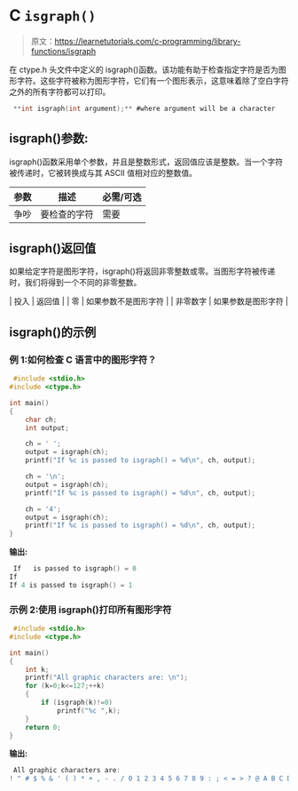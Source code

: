 # C `isgraph()`

> 原文：<https://learnetutorials.com/c-programming/library-functions/isgraph>

在 ctype.h 头文件中定义的 isgraph()函数。该功能有助于检查指定字符是否为图形字符。这些字符被称为图形字符，它们有一个图形表示，这意味着除了空白字符之外的所有字符都可以打印。

```c
 **int isgraph(int argument);** #where argument will be a character 

```

## isgraph()参数:

isgraph()函数采用单个参数，并且是整数形式，返回值应该是整数。当一个字符被传递时，它被转换成与其 ASCII 值相对应的整数值。

| 参数 | 描述 | 必需/可选 |
| --- | --- | --- |
| 争吵 | 要检查的字符 | 需要 |

## isgraph()返回值

如果给定字符是图形字符，isgraph()将返回非零整数或零。当图形字符被传递时，我们将得到一个不同的非零整数。

| 投入 | 返回值 |
| 零 | 如果参数不是图形字符 |
| 非零数字 | 如果参数是图形字符 |

## isgraph()的示例

### 例 1:如何检查 C 语言中的图形字符？

```c
 #include <stdio.h>
#include <ctype.h>

int main()
{
    char ch;
    int output;

    ch = ' ';
    output = isgraph(ch);
    printf("If %c is passed to isgraph() = %d\n", ch, output);

    ch = '\n';
    output = isgraph(ch);
    printf("If %c is passed to isgraph() = %d\n", ch, output);

    ch = '4';
    output = isgraph(ch);
    printf("If %c is passed to isgraph() = %d\n", ch, output); 
} 

```

**输出:**

```c
 If   is passed to isgraph() = 0
If 
If 4 is passed to isgraph() = 1 
```

### 示例 2:使用 isgraph()打印所有图形字符

```c
 #include <stdio.h>
#include <ctype.h>

int main()
{
    int k;
    printf("All graphic characters are: \n");
    for (k=0;k<=127;++k)
    {
        if (isgraph(k)!=0)
            printf("%c ",k);
    }
    return 0;
} 

```

**输出:**

```c
 All graphic characters are: 
! " # $ % & ' ( ) * + , - . / 0 1 2 3 4 5 6 7 8 9 : ; < = > ? @ A B C D E F G H I J K L M N O P Q R S T U V W X Y Z [ \ ] ^ _ ` a b c d e f g h i j k l m n o p q r s t u v w x y z { | } ~ 
```